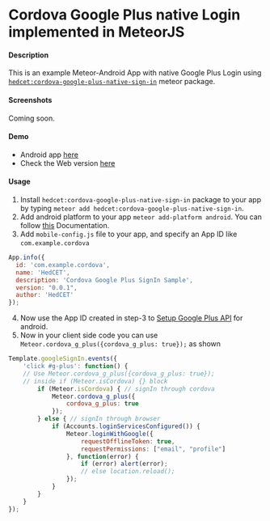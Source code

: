 # Cordova Google Plus native Login implemented in MeteorJS
#### Description

This is an example Meteor-Android App with native Google Plus Login using [`hedcet:cordova-google-plus-native-sign-in`](https://atmospherejs.com/hedcet/cordova-google-plus-native-sign-in) meteor package.
#### Screenshots
Coming soon.
#### Demo
*   Android app [here](https://github.com/sujith3g/meteor-g-plus/tree/master/.APK)  
*   Check the Web version [here](http://googleplus.meteor.com/)

#### Usage
1.  Install `hedcet:cordova-google-plus-native-sign-in` package to your app by typing `meteor add hedcet:cordova-google-plus-native-sign-in`.
2.  Add android platform to your app `meteor add-platform android`. You can follow [this](https://github.com/meteor/meteor/wiki/Meteor-Cordova-Phonegap-integration) Documentation.
3.  Add `mobile-config.js` file to your app, and specify an App ID like `com.example.cordova`
 
  ```javascript
  App.info({
    id: 'com.example.cordova',
    name: 'HedCET',
    description: 'Cordova Google Plus SignIn Sample',
    version: "0.0.1",
    author: 'HedCET'
});
  ```
  
4.  Now use the App ID created in step-3 to [Setup Google Plus API](https://developers.google.com/+/mobile/android/samples/quickstart-android) for android.
5. Now in your client side code  you can use `Meteor.cordova_g_plus({cordova_g_plus: true});`  as shown

```javascript
Template.googleSignIn.events({
    'click #g-plus': function() {
    // Use Meteor.cordova_g_plus({cordova_g_plus: true}); 
    // inside if (Meteor.isCordova) {} block
        if (Meteor.isCordova) { // signIn through cordova
            Meteor.cordova_g_plus({
                cordova_g_plus: true
            });
        } else { // signIn through browser
            if (Accounts.loginServicesConfigured()) {
                Meteor.loginWithGoogle({
                    requestOfflineToken: true,
                    requestPermissions: ["email", "profile"]
                }, function(error) {
                    if (error) alert(error);
                    // else location.reload();
                });
            }
        }
    }
});
```
